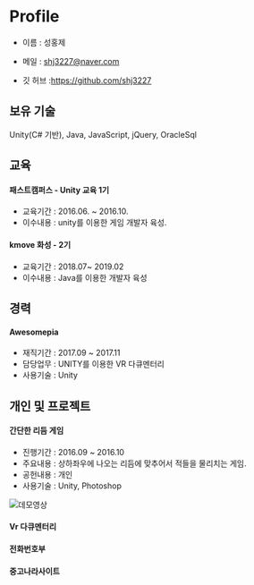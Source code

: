 # Profile

 - 이름 : 성홍제
  - 메일 : shj3227@naver.com

 
 - 깃 허브 :https://github.com/shj3227
 
 ## 보유 기술
 
 Unity(C# 기반), Java, JavaScript, jQuery, OracleSql
 
 ## 교육
 
 #### 패스트캠퍼스 -  Unity 교육 1기
 * 교육기간 : 2016.06. ~ 2016.10.
 * 이수내용 : unity를 이용한 게임 개발자 육성.
 
 #### kmove 화성 - 2기
 * 교육기간 : 2018.07~ 2019.02
 * 이수내용 : Java를 이용한 개발자 육성
 
 ## 경력
 #### Awesomepia 

 - 재직기간 : 2017.09 ~ 2017.11
 - 담당업무 : UNITY를 이용한 VR 다큐멘터리
 - 사용기술 : Unity
 
 ## 개인 및 프로젝트
 
 #### 간단한 리듬 게임
 
 - 진행기간 : 2016.09 ~ 2016.10
 - 주요내용 : 상하좌우에 나오는 리듬에 맞추어서 적들을 물리치는 게임.
 - 공헌내용 : 개인
 - 사용기술 : Unity, Photoshop
 
 ![데모영상](https://github.com/shj3227/Profile/blob/master/ProjectImage/UnityRhythmGame.gif)
 
 #### Vr 다큐멘터리
 
 #### 전화번호부
 
 #### 중고나라사이트
 
 
 
